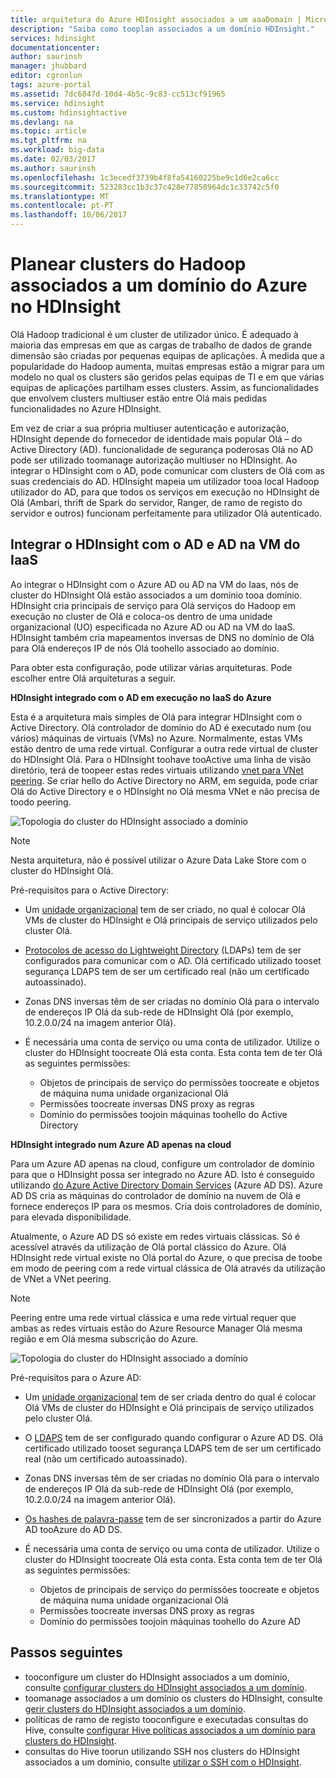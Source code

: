 ```yaml
---
title: arquitetura do Azure HDInsight associados a um aaaDomain | Microsoft Docs
description: "Saiba como tooplan associados a um domínio HDInsight."
services: hdinsight
documentationcenter: 
author: saurinsh
manager: jhubbard
editor: cgronlun
tags: azure-portal
ms.assetid: 7dc6847d-10d4-4b5c-9c83-cc513cf91965
ms.service: hdinsight
ms.custom: hdinsightactive
ms.devlang: na
ms.topic: article
ms.tgt_pltfrm: na
ms.workload: big-data
ms.date: 02/03/2017
ms.author: saurinsh
ms.openlocfilehash: 1c3ecedf3739b4f8fa54160225be9c1d6e2ca6cc
ms.sourcegitcommit: 523283cc1b3c37c428e77850964dc1c33742c5f0
ms.translationtype: MT
ms.contentlocale: pt-PT
ms.lasthandoff: 10/06/2017
---
```

# <a name="plan-azure-domain-joined-hadoop-clusters-in-hdinsight"></a>Planear clusters do Hadoop associados a um domínio do Azure no HDInsight

Olá Hadoop tradicional é um cluster de utilizador único. É adequado à maioria das empresas em que as cargas de trabalho de dados de grande dimensão são criadas por pequenas equipas de aplicações. À medida que a popularidade do Hadoop aumenta, muitas empresas estão a migrar para um modelo no qual os clusters são geridos pelas equipas de TI e em que várias equipas de aplicações partilham esses clusters. Assim, as funcionalidades que envolvem clusters multiuser estão entre Olá mais pedidas funcionalidades no Azure HDInsight.

Em vez de criar a sua própria multiuser autenticação e autorização, HDInsight depende do fornecedor de identidade mais popular Olá – do Active Directory (AD). funcionalidade de segurança poderosas Olá no AD pode ser utilizado toomanage autorização multiuser no HDInsight. Ao integrar o HDInsight com o AD, pode comunicar com clusters de Olá com as suas credenciais do AD. HDInsight mapeia um utilizador tooa local Hadoop utilizador do AD, para que todos os serviços em execução no HDInsight de Olá (Ambari, thrift de Spark do servidor, Ranger, de ramo de registo do servidor e outros) funcionam perfeitamente para utilizador Olá autenticado.

## <a name="integrate-hdinsight-with-ad-and-ad-on-iaas-vm"></a>Integrar o HDInsight com o AD e AD na VM do IaaS

Ao integrar o HDInsight com o Azure AD ou AD na VM do Iaas, nós de cluster do HDInsight Olá estão associados a um domínio tooa domínio. HDInsight cria principais de serviço para Olá serviços do Hadoop em execução no cluster de Olá e coloca-os dentro de uma unidade organizacional (UO) especificada no Azure AD ou AD na VM do IaaS. HDInsight também cria mapeamentos inversas de DNS no domínio de Olá para Olá endereços IP de nós Olá toohello associado ao domínio.

Para obter esta configuração, pode utilizar várias arquiteturas. Pode escolher entre Olá arquiteturas a seguir.

**HDInsight integrado com o AD em execução no IaaS do Azure**

Esta é a arquitetura mais simples de Olá para integrar HDInsight com o Active Directory. Olá controlador de domínio do AD é executado num (ou vários) máquinas de virtuais (VMs) no Azure. Normalmente, estas VMs estão dentro de uma rede virtual. Configurar a outra rede virtual de cluster do HDInsight Olá. Para o HDInsight toohave tooActive uma linha de visão diretório, terá de toopeer estas redes virtuais utilizando [vnet para VNet peering](../virtual-network/virtual-network-create-peering.md). Se criar hello do Active Directory no ARM, em seguida, pode criar Olá do Active Directory e o HDInsight no Olá mesma VNet e não precisa de toodo peering. 

![Topologia do cluster do HDInsight associado a domínio](./media/hdinsight-domain-joined-architecture/hdinsight-domain-joined-architecture_1.png)

> [!NOTE]
> Nesta arquitetura, não é possível utilizar o Azure Data Lake Store com o cluster do HDInsight Olá.


Pré-requisitos para o Active Directory:

* Um [unidade organizacional](../active-directory-domain-services/active-directory-ds-admin-guide-create-ou.md) tem de ser criado, no qual é colocar Olá VMs de cluster do HDInsight e Olá principais de serviço utilizados pelo cluster Olá.
* [Protocolos de acesso do Lightweight Directory](../active-directory-domain-services/active-directory-ds-admin-guide-configure-secure-ldap.md) (LDAPs) tem de ser configurados para comunicar com o AD. Olá certificado utilizado tooset segurança LDAPS tem de ser um certificado real (não um certificado autoassinado).
* Zonas DNS inversas têm de ser criadas no domínio Olá para o intervalo de endereços IP Olá da sub-rede de HDInsight Olá (por exemplo, 10.2.0.0/24 na imagem anterior Olá).
* É necessária uma conta de serviço ou uma conta de utilizador. Utilize o cluster do HDInsight toocreate Olá esta conta. Esta conta tem de ter Olá as seguintes permissões:

    - Objetos de principais de serviço do permissões toocreate e objetos de máquina numa unidade organizacional Olá
    - Permissões toocreate inversas DNS proxy as regras
    - Domínio do permissões toojoin máquinas toohello do Active Directory

**HDInsight integrado num Azure AD apenas na cloud**

Para um Azure AD apenas na cloud, configure um controlador de domínio para que o HDInsight possa ser integrado no Azure AD. Isto é conseguido utilizando [do Azure Active Directory Domain Services](../active-directory-domain-services/active-directory-ds-overview.md) (Azure AD DS). Azure AD DS cria as máquinas do controlador de domínio na nuvem de Olá e fornece endereços IP para os mesmos. Cria dois controladores de domínio, para elevada disponibilidade.

Atualmente, o Azure AD DS só existe em redes virtuais clássicas. Só é acessível através da utilização de Olá portal clássico do Azure. Olá HDInsight rede virtual existe no Olá portal do Azure, o que precisa de toobe em modo de peering com a rede virtual clássica de Olá através da utilização de VNet a VNet peering.

> [!NOTE]
> Peering entre uma rede virtual clássica e uma rede virtual requer que ambas as redes virtuais estão do Azure Resource Manager Olá mesma região e em Olá mesma subscrição do Azure.

![Topologia do cluster do HDInsight associado a domínio](./media/hdinsight-domain-joined-architecture/hdinsight-domain-joined-architecture_2.png)

Pré-requisitos para o Azure AD:

* Um [unidade organizacional](../active-directory-domain-services/active-directory-ds-admin-guide-create-ou.md) tem de ser criada dentro do qual é colocar Olá VMs de cluster do HDInsight e Olá principais de serviço utilizados pelo cluster Olá.
* O [LDAPS](../active-directory-domain-services/active-directory-ds-admin-guide-configure-secure-ldap.md) tem de ser configurado quando configurar o Azure AD DS. Olá certificado utilizado tooset segurança LDAPS tem de ser um certificado real (não um certificado autoassinado).
* Zonas DNS inversas têm de ser criadas no domínio Olá para o intervalo de endereços IP Olá da sub-rede de HDInsight Olá (por exemplo, 10.2.0.0/24 na imagem anterior Olá).
* [Os hashes de palavra-passe](../active-directory-domain-services/active-directory-ds-getting-started-password-sync.md) tem de ser sincronizados a partir do Azure AD tooAzure do AD DS.
* É necessária uma conta de serviço ou uma conta de utilizador. Utilize o cluster do HDInsight toocreate Olá esta conta. Esta conta tem de ter Olá as seguintes permissões:

    - Objetos de principais de serviço do permissões toocreate e objetos de máquina numa unidade organizacional Olá
    - Permissões toocreate inversas DNS proxy as regras
    - Domínio do permissões toojoin máquinas toohello do Azure AD

## <a name="next-steps"></a>Passos seguintes
* tooconfigure um cluster do HDInsight associados a um domínio, consulte [configurar clusters do HDInsight associados a um domínio](hdinsight-domain-joined-configure.md).
* toomanage associados a um domínio os clusters do HDInsight, consulte [gerir clusters do HDInsight associados a um domínio](hdinsight-domain-joined-manage.md).
* políticas de ramo de registo tooconfigure e executadas consultas do Hive, consulte [configurar Hive políticas associados a um domínio para clusters do HDInsight](hdinsight-domain-joined-run-hive.md).
* consultas do Hive toorun utilizando SSH nos clusters do HDInsight associados a um domínio, consulte [utilizar o SSH com o HDInsight](hdinsight-hadoop-linux-use-ssh-unix.md).
